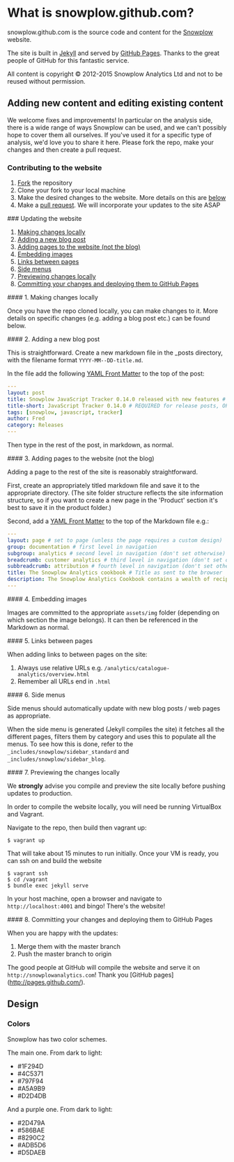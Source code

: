 # What is snowplow.github.com?

snowplow.github.com is the source code and content for the [Snowplow](http://snowplowanalytics.com) website.

The site is built in [Jekyll](https://github.com/mojombo/jekyll) and served by [GitHub Pages](http://pages.github.com/). Thanks to the great people of GitHub for this fantastic service.

All content is copyright © 2012-2015 Snowplow Analytics Ltd and not to be reused without permission.

## Adding new content and editing existing content

We welcome fixes and improvements! In particular on the analysis side, there is a wide range of ways Snowplow can be used, and we can't possibly hope to cover them all ourselves. If you've used it for a specific type of analysis, we'd love you to share it here. Please fork the repo, make your changes and then create a pull request.

### Contributing to the website

1. [Fork](https://help.github.com/articles/fork-a-repo) the repository
2. Clone your fork to your local machine
3. Make the desired changes to the website. More details on this are [below](#website-update)
4. Make a [pull request](https://help.github.com/articles/using-pull-requests). We will incorporate your updates to the site ASAP


<a name="website-update" />
### Updating the website

1. [Making changes locally](#2-making-changes-locally)
2. [Adding a new blog post](#3-adding-a-new-blog-post)
3. [Adding pages to the website (not the blog)](#4-adding-pages-to-the-website-not-the-blog)
4. [Embedding images](#5-embedding-images)
5. [Links between pages](#6-links-between-pages)
6. [Side menus](#7-side-menus)
7. [Previewing changes locally](#8-previewing-the-changes-locally)
8. [Committing your changes and deploying them to GitHub Pages](#9-committing-your-changes-and-deploying-them-to-github-pages)


<a name="2-making-changes-locally" />
#### 1. Making changes locally

Once you have the repo cloned locally, you can make changes to it. More details on specific changes (e.g. adding a blog post etc.) can be found below.

<a name="3-adding-a-new-blog-post" />
#### 2. Adding a new blog post


This is straightforward. Create a new markdown file in the _posts directory, with the filename format `YYYY-MM--DD-title.md`.

In the file add the following [YAML Front Matter](https://github.com/mojombo/jekyll/wiki/YAML-Front-Matter) to the top of the post:

```yaml
---
layout: post
title: Snowplow JavaScript Tracker 0.14.0 released with new features # Full title
title-short: JavaScript Tracker 0.14.0 # REQUIRED for release posts, OPTIONAL for other blogposts (used in menu and breadcrumb)
tags: [snowplow, javascript, tracker]
author: Fred
category: Releases
---
```

Then type in the rest of the post, in markdown, as normal.

<a name="4-adding-pages-to-the-website-not-the-blog" />
#### 3. Adding pages to the website (not the blog)

Adding a page to the rest of the site is reasonably straightforward.

First, create an appropriately titled markdown file and save it to the appropriate directory. (The site folder structure reflects the site information structure, so if you want to create a new page in the 'Product' section it's best to save it in the product folder.)

Second, add a [YAML Front Matter](https://github.com/mojombo/jekyll/wiki/YAML-Front-Matter) to the top of the Markdown file e.g.:

```yaml
---
layout: page # set to page (unless the page requires a custom design)
group: documentation # first level in navigation
subgroup: analytics # second level in navigation (don't set otherwise)
breadcrumb: customer analytics # third level in navigation (don't set otherwise)
subbreadcrumb: attribution # fourth level in navigation (don't set otherwise)
title: The Snowplow Analytics cookbook # Title as sent to the browser
description: The Snowplow Analytics Cookbook contains a wealth of recipes for using Snowplow data to answer your business questions. # Description as passed to Google
---
```

<a name="5-embedding-images" />
#### 4. Embedding images

Images are committed to the appropriate `assets/img` folder (depending on which section the image belongs). It can then be referenced in the Markdown as normal.

<a name="6-links-between-pages" />
#### 5. Links between pages

When adding links to between pages on the site:

1. Always use relative URLs e.g. `/analytics/catalogue-analytics/overview.html`
2. Remember all URLs end in `.html`

<a name="7-side-menus" />
#### 6. Side menus

Side menus should automatically update with new blog posts / web pages as appropriate.

When the side menu is generated (Jekyll compiles the site) it fetches all the different pages, filters them by category and uses this to populate all the menus. To see how this is done, refer to the `_includes/snowplow/sidebar_standard` and `_includes/snowplow/sidebar_blog`.

<a name="8-previewing-the-changes-locally" />
#### 7. Previewing the changes locally

We **strongly** advise you compile and preview the site locally before pushing updates to production.

In order to compile the website locally, you will need be running VirtualBox and Vagrant.

Navigate to the repo, then build then vagrant up:

	$ vagrant up

That will take about 15 minutes to run initially. Once your VM is ready, you can ssh on and build the website

	$ vagrant ssh
	$ cd /vagrant
	$ bundle exec jekyll serve

In your host machine, open a browser and navigate to `http://localhost:4001` and bingo! There's the website!

<a name="9-committing-your-changes-and-deploying-them-to-github-pages" />
#### 8. Committing your changes and deploying them to GitHub Pages

When you are happy with the updates:

1. Merge them with the master branch
2. Push the master branch to origin

The good people at GitHub will compile the website and serve it on `http://snowplowanalytics.com`! Thank you [GitHub pages] (http://pages.github.com/).

## Design

### Colors

Snowplow has two color schemes.

The main one. From dark to light:

- #1F294D
- #4C5371
- #797F94
- #A5A9B9
- #D2D4DB

And a purple one. From dark to light:

- #2D479A
- #586BAE
- #8290C2
- #ADB5D6
- #D5DAEB
